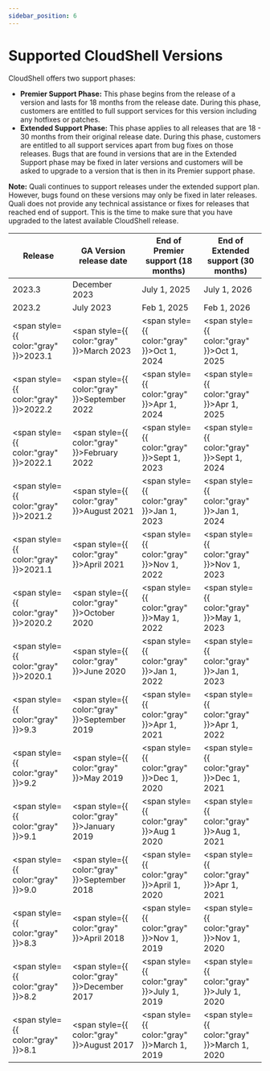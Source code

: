 ```yaml
---
sidebar_position: 6
---
```


Supported CloudShell Versions
=============================

CloudShell offers two support phases:

*   **Premier Support Phase:** This phase begins from the release of a version and lasts for 18 months from the release date. During this phase, customers are entitled to full support services for this version including any hotfixes or patches.
*   **Extended Support Phase:** This phase applies to all releases that are 18 - 30 months from their original release date. During this phase, customers are entitled to all support services apart from bug fixes on those releases. Bugs that are found in versions that are in the Extended Support phase may be fixed in later versions and customers will be asked to upgrade to a version that is then in its Premier support phase.

**Note:** Quali continues to support releases under the extended support plan. However, bugs found on these versions may only be fixed in later releases. Quali does not provide any technical assistance or fixes for releases that reached end of support. This is the time to make sure that you have upgraded to the latest available CloudShell release.

| Release | GA Version release date | End of Premier support (18 months) | End of Extended support (30 months) |
| --- | --- | --- | --- |
| 2023.3 | December 2023 | July 1, 2025 | July 1, 2026 |
| 2023.2 | July 2023 | Feb 1, 2025 | Feb 1, 2026 |
| <span style={{ color:"gray" }}>2023.1</span> | <span style={{ color:"gray" }}>March 2023</span> | <span style={{ color:"gray" }}>Oct 1, 2024</span> | <span style={{ color:"gray" }}>Oct 1, 2025</span> |
| <span style={{ color:"gray" }}>2022.2</span> | <span style={{ color:"gray" }}>September 2022</span> | <span style={{ color:"gray" }}>Apr 1, 2024</span> | <span style={{ color:"gray" }}>Apr 1, 2025</span> |
| <span style={{ color:"gray" }}>2022.1</span> | <span style={{ color:"gray" }}>February 2022</span> | <span style={{ color:"gray" }}>Sept 1, 2023</span> | <span style={{ color:"gray" }}>Sept 1, 2024</span> |
| <span style={{ color:"gray" }}>2021.2</span> | <span style={{ color:"gray" }}>August 2021</span> | <span style={{ color:"gray" }}>Jan 1, 2023</span> | <span style={{ color:"gray" }}>Jan 1, 2024</span> |
| <span style={{ color:"gray" }}>2021.1</span> | <span style={{ color:"gray" }}>April 2021</span> | <span style={{ color:"gray" }}>Nov 1, 2022</span> | <span style={{ color:"gray" }}>Nov 1, 2023</span> |
| <span style={{ color:"gray" }}>2020.2</span> | <span style={{ color:"gray" }}>October 2020</span> | <span style={{ color:"gray" }}>May 1, 2022</span> | <span style={{ color:"gray" }}>May 1, 2023</span> |
| <span style={{ color:"gray" }}>2020.1</span> | <span style={{ color:"gray" }}>June 2020</span> | <span style={{ color:"gray" }}>Jan 1, 2022</span> | <span style={{ color:"gray" }}>Jan 1, 2023</span> |
| <span style={{ color:"gray" }}>9.3</span> | <span style={{ color:"gray" }}>September 2019</span> | <span style={{ color:"gray" }}>Apr 1, 2021</span> | <span style={{ color:"gray" }}>Apr 1, 2022</span> |
| <span style={{ color:"gray" }}>9.2</span> | <span style={{ color:"gray" }}>May 2019</span> | <span style={{ color:"gray" }}>Dec 1, 2020</span> | <span style={{ color:"gray" }}>Dec 1, 2021</span> |
| <span style={{ color:"gray" }}>9.1</span> | <span style={{ color:"gray" }}>January 2019</span> | <span style={{ color:"gray" }}>Aug 1 2020</span> | <span style={{ color:"gray" }}>Aug 1, 2021</span> |
| <span style={{ color:"gray" }}>9.0</span> | <span style={{ color:"gray" }}>September 2018</span> | <span style={{ color:"gray" }}>April 1, 2020</span> | <span style={{ color:"gray" }}>Apr 1, 2021</span> |
| <span style={{ color:"gray" }}>8.3</span> | <span style={{ color:"gray" }}>April 2018</span> | <span style={{ color:"gray" }}>Nov 1, 2019</span> | <span style={{ color:"gray" }}>Nov 1, 2020</span> |
| <span style={{ color:"gray" }}>8.2</span> | <span style={{ color:"gray" }}>December 2017</span> | <span style={{ color:"gray" }}>July 1, 2019</span> | <span style={{ color:"gray" }}>July 1, 2020</span> |
| <span style={{ color:"gray" }}>8.1</span> | <span style={{ color:"gray" }}>August 2017</span> | <span style={{ color:"gray" }}>March 1, 2019</span> | <span style={{ color:"gray" }}>March 1, 2020</span> |
